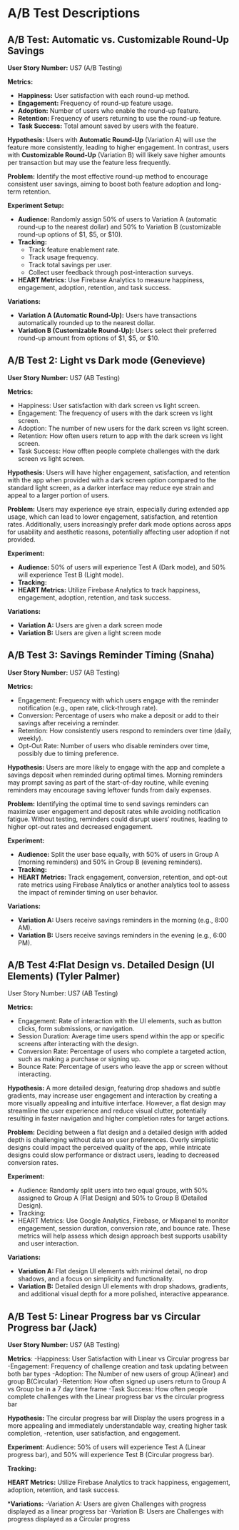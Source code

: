 # A/B Test Descriptions

## A/B Test: Automatic vs. Customizable Round-Up Savings

**User Story Number:** US7 (A/B Testing)

**Metrics:**
- **Happiness:** User satisfaction with each round-up method.
- **Engagement:** Frequency of round-up feature usage.
- **Adoption:** Number of users who enable the round-up feature.
- **Retention:** Frequency of users returning to use the round-up feature.
- **Task Success:** Total amount saved by users with the feature.

**Hypothesis:**
Users with **Automatic Round-Up** (Variation A) will use the feature more consistently, leading to higher engagement. In contrast, users with **Customizable Round-Up** (Variation B) will likely save higher amounts per transaction but may use the feature less frequently.

**Problem:**
Identify the most effective round-up method to encourage consistent user savings, aiming to boost both feature adoption and long-term retention.

**Experiment Setup:**
- **Audience:** Randomly assign 50% of users to Variation A (automatic round-up to the nearest dollar) and 50% to Variation B (customizable round-up options of $1, $5, or $10).
- **Tracking:**
  - Track feature enablement rate.
  - Track usage frequency.
  - Track total savings per user.
  - Collect user feedback through post-interaction surveys.
- **HEART Metrics:** Use Firebase Analytics to measure happiness, engagement, adoption, retention, and task success.

**Variations:**
- **Variation A (Automatic Round-Up):** Users have transactions automatically rounded up to the nearest dollar.
- **Variation B (Customizable Round-Up):** Users select their preferred round-up amount from options of $1, $5, or $10.


## A/B Test 2: Light vs Dark mode (Genevieve)

**User Story Number:** US7 (AB Testing)

**Metrics:**
- Happiness: User satisfaction with dark screen vs light screen.
- Engagement: The frequency of users with the dark screen vs light screen.
- Adoption: The number of new users for the dark screen vs light screen.
- Retention: How often users return to app with the dark screen vs light screen.
- Task Success: How offten people complete challenges with the dark screen vs light screen.

**Hypothesis:**
Users will have higher engagement, satisfaction, and retention with the app when provided with a dark screen option compared to the standard light screen, as a darker interface may reduce eye strain and appeal to a larger portion of users.

**Problem:**
Users may experience eye strain, especially during extended app usage, which can lead to lower engagement, satisfaction, and retention rates. Additionally, users increasingly prefer dark mode options across apps for usability and aesthetic reasons, potentially affecting user adoption if not provided.

**Experiment:**
- **Audience:** 50% of users will experience Test A (Dark mode), and 50% will experience Test B (Light mode).
- **Tracking:**
- **HEART Metrics:** Utilize Firebase Analytics to track happiness, engagement, adoption, retention, and task success.

**Variations:**
- **Variation A:** Users are given a dark screen mode
- **Variation B:** Users are given a light screen mode


## A/B Test 3: Savings Reminder Timing (Snaha)

**User Story Number:** US7 (AB Testing)

**Metrics:**
- Engagement: Frequency with which users engage with the reminder notification (e.g., open rate, click-through rate).
- Conversion: Percentage of users who make a deposit or add to their savings after receiving a reminder.
- Retention: How consistently users respond to reminders over time (daily, weekly).
- Opt-Out Rate: Number of users who disable reminders over time, possibly due to timing preference.

**Hypothesis:**
Users are more likely to engage with the app and complete a savings deposit when reminded during optimal times. Morning reminders may prompt saving as part of the start-of-day routine, while evening reminders may encourage saving leftover funds from daily expenses.

**Problem:**
Identifying the optimal time to send savings reminders can maximize user engagement and deposit rates while avoiding notification fatigue. Without testing, reminders could disrupt users’ routines, leading to higher opt-out rates and decreased engagement.

**Experiment:**
- **Audience:** Split the user base equally, with 50% of users in Group A (morning reminders) and 50% in Group B (evening reminders).
- **Tracking:**
- **HEART Metrics:** Track engagement, conversion, retention, and opt-out rate metrics using Firebase Analytics or another analytics tool to assess the impact of reminder timing on user behavior.

**Variations:**
- **Variation A:** Users receive savings reminders in the morning (e.g., 8:00 AM).
- **Variation B:** Users receive savings reminders in the evening (e.g., 6:00 PM).

## A/B Test 4:Flat Design vs. Detailed Design (UI Elements) (Tyler Palmer)

User Story Number: US7 (AB Testing)

**Metrics:**
- Engagement: Rate of interaction with the UI elements, such as button clicks, form submissions, or navigation.
- Session Duration: Average time users spend within the app or specific screens after interacting with the design.
- Conversion Rate: Percentage of users who complete a targeted action, such as making a purchase or signing up.
- Bounce Rate: Percentage of users who leave the app or screen without interacting.

**Hypothesis:**
A more detailed design, featuring drop shadows and subtle gradients, may increase user engagement and interaction by creating a more visually appealing and intuitive interface. However, a flat design may streamline the user experience and reduce visual clutter, potentially resulting in faster navigation and higher completion rates for target actions.

**Problem:**
Deciding between a flat design and a detailed design with added depth is challenging without data on user preferences. Overly simplistic designs could impact the perceived quality of the app, while intricate designs could slow performance or distract users, leading to decreased conversion rates.

**Experiment:**
- Audience: Randomly split users into two equal groups, with 50% assigned to Group A (Flat Design) and 50% to Group B (Detailed Design).
- Tracking:
- HEART Metrics: Use Google Analytics, Firebase, or Mixpanel to monitor engagement, session duration, conversion rate, and bounce rate. These metrics will help assess which design approach best supports usability and user interaction.

**Variations:**
- **Variation A:** Flat design UI elements with minimal detail, no drop shadows, and a focus on simplicity and functionality.
- **Variation B:** Detailed design UI elements with drop shadows, gradients, and additional visual depth for a more polished, interactive appearance. 

## A/B Test 5: Linear Progress bar vs Circular Progress bar (Jack)
**User Story Number:** US7 (AB Testing)
  
**Metrics**:
-Happiness: User Satisfaction with Linear vs Circular progress bar
-Engagement: Frequency of challenge creation and task updating between both bar types
-Adoption: The Number of new users of group A(linear) and group B(Circular)
-Retention: How often signed up users return to Group A vs Group be in a 7 day time frame
-Task Success: How often people complete challenges with the Linear progress bar vs the circular progress bar

**Hypothesis:** The circular progress bar will Display the users progress in a more appealing and immediately understandable way, creating higher task completion,   -retention, user satisfaction, and engagement.

**Experiment**:
Audience: 50% of users will experience Test A (Linear progress bar), and 50% will experience Test B (Circular progress bar).

**Tracking:**

**HEART Metrics:** Utilize Firebase Analytics to track happiness, engagement, adoption, retention, and task success.

***Variations:**
-Variation A: Users are given Challenges with progress displayed as a linear progress bar
-Variation B: Users are Challenges with progress displayed as a Circular progress

